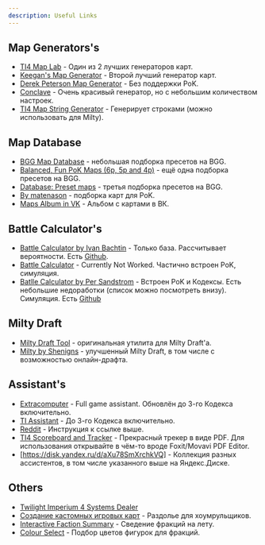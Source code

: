 ```yaml
---
description: Useful Links
---
```


## Map Generators's

* [TI4 Map Lab](https://joepinion.github.io/ti4-map-lab/) - Один из 2 лучших генераторов карт.
* [Keegan's Map Generator](https://keeganw.github.io/ti4/) - Второй лучший генератор карт.
* [Derek Peterson Map Generator](https://ti4-map-generator.derekpeterson.ca/) - Без поддержки PoK.
* [Conclave](https://conclave.mistake-not.net/) - Очень красивый генератор, но с небольшим количеством настроек.
* [TI4 Map String Generator](https://migpalser.github.io/TI4MapStringGenerator/) - Генерирует строками (можно использовать для Milty).

## Map Database

* [BGG Map Database](https://boardgamegeek.com/thread/2609062/bgg-map-database) - небольшая подборка пресетов на BGG.
* [Balanced, Fun PoK Maps (6p, 5p and 4p)](https://boardgamegeek.com/thread/2780413/balanced-fun-pok-maps-6p-5p-and-4p) - ещё одна подборка пресетов на BGG.
* [Database: Preset maps](https://boardgamegeek.com/thread/2688681/article/38044265) - третья подборка пресетов на BGG.
* [By matenason](https://imgur.com/user/matenason/posts) - подборка карт для PoK.
* [Maps Album in VK](https://vk.com/album-94376267_283780053) - Альбом с картами в ВК.

## Battle Calculator's

* [Battle Calculator by Ivan Bachtin](http://alphamou.se/ti4calc/) - Только база. Рассчитывает вероятности. Есть [Github](https://github.com/alpha-mouse/ti4calc).
* [Battle Calculator](https://ti4odds.herokuapp.com/) - Currently Not Worked. Частично встроен PoK, симуляция.
* [Batlle Calculator by Per Sandstrom](https://ti4battle.com/) - Встроен PoK и Кодексы. Есть небольшие недоработки (список можно посмотреть внизу). Симуляция. Есть [Github](https://github.com/pgsandstrom/ti4calc)

## Milty Draft

* [Milty Draft Tool](https://miltydraft.com/) - оригинальная утилита для Milty Draft'а.
* [Milty by Shenigns](https://milty.shenanigans.be/) - улучшенный Milty Draft, в том числе с возможностью онлайн-драфта.

## Assistant's
* [Extracomputer](http://extraboard.net/extracomputer) - Full game assistant. Обновлён до 3-го Кодекса включительно.
* [TI Assistant](https://ti-assistant.com) - До 3-го Кодекса включительно.
* [Reddit](https://www.reddit.com/r/twilightimperium/comments/134012z/introducing_the_twilight_imperium_assistant) - Инструкция к ссылке выше.
* [TI4 Scoreboard and Tracker](https://drive.google.com/file/d/1pVOLPtlq-5R1CHV3wNzYMkBRJf3VaBZO/view?usp=sharing) - Прекрасный трекер в виде PDF. Для использования открывайте в чём-то вроде Foxit/Movavi PDF Editor.
* [https://disk.yandex.ru/d/aXu78SmXrchkVQ] - Коллекция разных ассистентов, в том числе указанного выше на Яндекс.Диске.

## Others
* [Twilight Imperium 4 Systems Dealer](http://dah.me.uk/ti4/)
* [Создание кастомных игровых карт](http://ti4-card-images.appspot.com/static/card.html) - Раздолье для хоумрульщиков.
* [Interactive Faction Summary](https://sreletron.github.io/ti4/) - Сведение фракций на лету.
* [Colour Select](https://www.ti.vetinari.net) - Подбор цветов фигурок для фракций.
